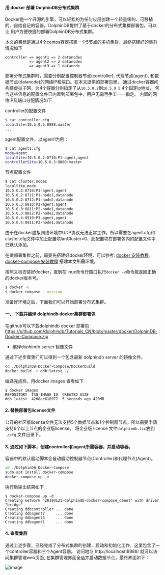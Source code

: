 ####  用 docker 部署 DolphinDB分布式集群

Docker是一个开源的引擎，可以轻松的为任何应用创建一个轻量级的、可移植的、自给自足的容器。DolphinDB提供了基于docker的分布式集群部署包，可以让 用户方便快捷的部署DolphinDB分布式集群。

本文的目标是通过4个centos容器搭建一个5节点的多机集群，最终搭建好的集群情况如下

```
controller => agent1 => 2 datanodes
           => agent2 => 2 datanodes
           => agent3 => 1 datanode
```

部署分布式集群时，需要分别配置控制器节点(controller), 代理节点(agent), 和数据节点(datanode)的网络IP和端口。在本文提供的部署包里，
通过docker容器间构建虚拟子网，为4个容器分别指定了从`10.5.0.2`到`10.5.0.5` 4个固定ip地址， 包含这些信息的配置文件已内置到部署包中，用户无需再手工一一指定。
内置的网络IP及端口分配情况如下

controller的配置文件
```bash
$ cat controller.cfg
localSite=10.5.0.5:8888:master
...
```
agent配置文件，以agent1为例：
```bash
$ cat agent1.cfg
mode=agent
localSite=10.5.0.2:8710:P1-agent,agent
controllerSite=10.5.0.5:8888:master
```

节点配置文件

```bash
$ cat cluster.nodes
localSite,mode
10.5.0.2:8710:P1-agent,agent
10.5.0.2:8711:P1-node1,datanode
10.5.0.2:8712:P1-node2,datanode
10.5.0.3:8810:P2-agent,agent
10.5.0.3:8811:P2-node1,datanode
10.5.0.3:8812:P2-node2,datanode
10.5.0.4:8910:P3-agent,agent
10.5.0.4:8911:P3-node1,datanode
```

由于在docker虚拟网络环境中UDP协议无法正常工作，所以需要在agent.cfg和cluster.cfg文件中加上配置项lanCluster=0，此配置项在部署包内的配置文件中已默认添加。


在做部署集群之前，需要先搭建好docker环境，可以参考: [docker 安装教程](https://docs.docker.com/install/), [docker-compose 安装教程](https://docs.docker.com/compose/install/#install-compose) 搭建本文所需环境。

按照文档安装好docker，直到在linux命令行窗口执行`docker -v`命令能返回正确的docker版本号。

```bash
$ docker -v
$ docker-compose --version
```

准备好环境之后，下面我们可以开始部署分布式集群。

#### 一、 下载并编译 dolphindb docker集群部署包

  在github可以下载dolphindb docker 部署包 https://github.com/dolphindb/Tutorials_CN/blob/master/docker/DolphinDB-Docker-Compose.zip
* 编译dophindb server 镜像文件

通过下述步骤我们可以得到一个包含最新 dolphindb server 的镜像文件。
```bash
cd ./DolphinDB-Docker-Compose/Dockerbuild
docker build -t ddb:latest ./
```
编译完成后，用docker images 查看如下
```console
$ docker images
REPOSITORY  TAG IMAGE ID  CREATED SIZE
ddb latest  4268ac618977  5 seconds ago 420MB
```

#### 2. 替换部署包license文件
公开的社区版license文件无法支持5个数据节点和1个控制器节点，所以需要申请支持6个以上节点的企业版license。
将企业版 license 文件` dolphindb.lic `放到 `./cfg` 文件目录下。

#### 3. 通过如下脚本，创建controller和agent所需容器，并启动容器。
容器中的默认启动脚本会自动启动控制器节点(Controller)和代理节点(Agent)。
```bash
cd ./DolphinDB-Docker-Compose
sudo apt install docker-compose
docker-compose up -d
```
执行后输出结果如下：

```console
$ docker-compose up -d
Creating network "20190121-dolphindb-docker-compose_dbnet" with driver "bridge"
Creating ddbcontroller ... done
Creating ddbagent2     ... done
Creating ddbagent3     ... done
Creating ddbagent1     ... done

```

#### 4. 查看集群

  通过上述步骤，已经完成了分布式集群的创建，启动和初始化工作，这里包含了一个controller容器和三个Agent容器。 访问地址 http://localhost:8888/ 就可以访问集群管理web页面, 在集群管理界面全选并启动数据节点，最终界面如下：

  ![image](https://github.com/dolphindb/Tutorials_CN/blob/master/images/docker/cluster_web.png?raw=true)